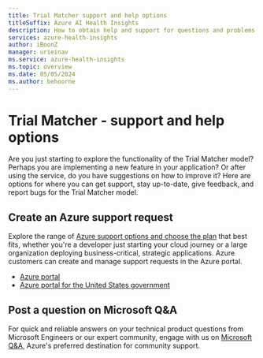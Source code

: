 ```yaml
---
title: Trial Matcher support and help options
titleSuffix: Azure AI Health Insights
description: How to obtain help and support for questions and problems when you create applications that use with Trial Matcher.
services: azure-health-insights
author: iBoonZ
manager: urieinav
ms.service: azure-health-insights
ms.topic: overview
ms.date: 05/05/2024
ms.author: behoorne
---
```



# Trial Matcher - support and help options

Are you just starting to explore the functionality of the Trial Matcher model? Perhaps you are implementing a new feature in your application? Or after using the service, do you have suggestions on how to improve it? Here are options for where you can get support, stay up-to-date, give feedback, and report bugs for the Trial Matcher model.

## Create an Azure support request

Explore the range of [Azure support options and choose the plan](https://azure.microsoft.com/support/plans) that best fits, whether you're a developer just starting your cloud journey or a large organization deploying business-critical, strategic applications. Azure customers can create and manage support requests in the Azure portal.

* [Azure portal](https://portal.azure.com/#blade/Microsoft_Azure_Support/HelpAndSupportBlade/overview)
* [Azure portal for the United States government](https://portal.azure.us)


## Post a question on Microsoft Q&A

For quick and reliable answers on your technical product questions from Microsoft Engineers or our expert community, engage with us on [Microsoft Q&A](/answers/products/azure?product=all), Azure's preferred destination for community support.
